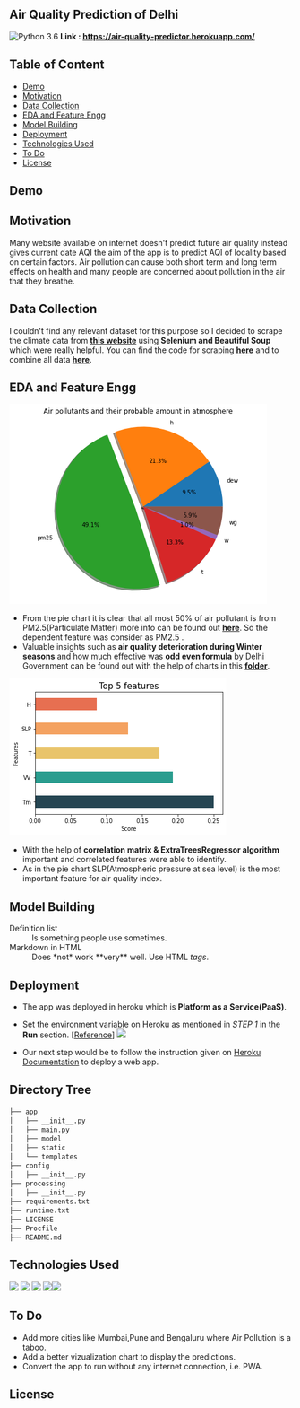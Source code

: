 ## Air Quality Prediction of Delhi
![Python 3.6](https://img.shields.io/badge/Python-3.6-brightgreen.svg)
**Link : https://air-quality-predictor.herokuapp.com/**

## Table of Content
 * [Demo](#demo)
 * [Motivation](#motivation)
 * [Data Collection](#datacollection)
 * [EDA and Feature Engg](#complex)
 * [Model Building](#modelbuilding)
 * [Deployment](#deployment)
 * [Technologies Used](#technologies-used)
 * [To Do](#to-do)
 * [License](#license)

## Demo

## Motivation
Many website available on internet doesn't predict future air quality instead gives current date 
AQI the aim of the app is to predict AQI of locality based on certain factors. Air pollution can cause both short term and long term effects on health and many people are concerned about pollution in the air that they breathe.

## Data Collection
I couldn't find any relevant dataset for this purpose so I decided to scrape the climate data from **[this website](#https://waqi.info/)** using **Selenium and Beautiful Soup** which were really helpful. You can find the code for scraping **[here](#)** and to combine all data **[here](#)**.

## EDA and Feature Engg
![png](readme_resources/air_pollutants_and_amount_in_atmosphere.png)
* From the pie chart it is clear that all most 50% of air pollutant is from PM2.5(Particulate Matter) more info can be found out **[here](#https://en.wikipedia.org/wiki/Particulates)**. So the dependent feature was consider as PM2.5 . 
* Valuable insights such as **air quality deterioration during Winter seasons** and how much effective was **odd even formula** by Delhi Government can be found out with the help of charts in this **[folder](#https://github.com/nakul1010/Air-Quality-Index/tree/master/readme_resources)**.

![png](readme_resources/feature_score.png)
* With the help of **correlation matrix & ExtraTreesRegressor algorithm** important and correlated features were able to identify.
* As in the pie chart SLP(Atmospheric pressure at sea level) is the most important feature for air quality index.

## Model Building

<dl>
  <dt>Definition list</dt>
  <dd>Is something people use sometimes.</dd>

  <dt>Markdown in HTML</dt>
  <dd>Does *not* work **very** well. Use HTML <em>tags</em>.</dd>
</dl>

## Deployment
* The app was deployed in heroku which is **Platform as a Service(PaaS)**.
* Set the environment variable on Heroku as mentioned in _STEP 1_ in the __Run__ section. [[Reference](https://devcenter.heroku.com/articles/config-vars)]
 ![](https://i.imgur.com/TmSNhYG.png)

* Our next step would be to follow the instruction given on [Heroku Documentation](https://devcenter.heroku.com/articles/getting-started-with-python) to deploy a web app.

## Directory Tree 
```
├── app 
│   ├── __init__.py
│   ├── main.py
│   ├── model
│   ├── static
│   └── templates
├── config
│   ├── __init__.py
├── processing
│   ├── __init__.py
├── requirements.txt
├── runtime.txt
├── LICENSE
├── Procfile
├── README.md
```

## Technologies Used
[<img target="_blank" src="https://twilio-cms-prod.s3.amazonaws.com/images/scikit-learn.width-808.png" width=200>](https://scikit-learn.org/stable/)  [<img target="_blank" src="https://flask.palletsprojects.com/en/1.1.x/_images/flask-logo.png" width=170>](https://flask.palletsprojects.com/en/1.1.x/) [<img target="_blank" src="https://number1.co.za/wp-content/uploads/2017/10/gunicorn_logo-300x85.png" width=280>](https://gunicorn.org)
[<img target="_blank" src="https://seekvectorlogo.net/wp-content/uploads/2018/12/heroku-vector-logo.png" width=200>](https://devcenter.heroku.com/categories/reference)[<img target="_blank" src="https://funthon.files.wordpress.com/2017/05/bs.png?w=772" width=200>](https://www.crummy.com/software/BeautifulSoup/bs4/doc/)

## To Do
* Add more cities like Mumbai,Pune and Bengaluru where Air Pollution is a taboo.
* Add a better vizualization chart to display the predictions.
* Convert the app to run without any internet connection, i.e. PWA.

## License
